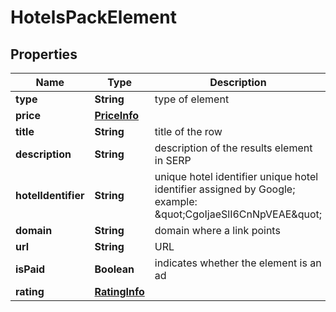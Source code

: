 

# HotelsPackElement


## Properties

| Name | Type | Description | Notes |
|------------ | ------------- | ------------- | -------------|
|**type** | **String** | type of element |  [optional] |
|**price** | [**PriceInfo**](PriceInfo.md) |  |  [optional] |
|**title** | **String** | title of the row |  [optional] |
|**description** | **String** | description of the results element in SERP |  [optional] |
|**hotelIdentifier** | **String** | unique hotel identifier unique hotel identifier assigned by Google; example: \&quot;CgoIjaeSlI6CnNpVEAE\&quot; |  [optional] |
|**domain** | **String** | domain where a link points |  [optional] |
|**url** | **String** | URL |  [optional] |
|**isPaid** | **Boolean** | indicates whether the element is an ad |  [optional] |
|**rating** | [**RatingInfo**](RatingInfo.md) |  |  [optional] |



